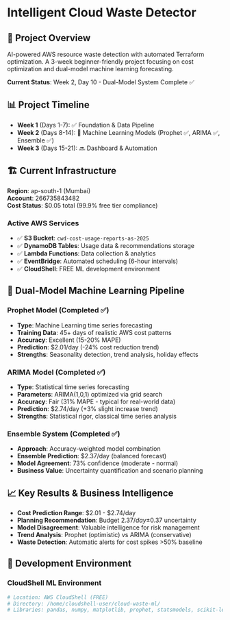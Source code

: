 # Intelligent Cloud Waste Detector

## 🎯 Project Overview
AI-powered AWS resource waste detection with automated Terraform optimization. A 3-week beginner-friendly project focusing on cost optimization and dual-model machine learning forecasting.

**Current Status**: Week 2, Day 10 - Dual-Model System Complete ✅

## 📊 Project Timeline
- **Week 1** (Days 1-7): ✅ Foundation & Data Pipeline
- **Week 2** (Days 8-14): 🔄 Machine Learning Models (Prophet ✅, ARIMA ✅, Ensemble ✅)
- **Week 3** (Days 15-21): 🔜 Dashboard & Automation

## 🏗️ Current Infrastructure
**Region**: ap-south-1 (Mumbai)  
**Account**: 266735843482  
**Cost Status**: $0.05 total (99.9% free tier compliance)

### Active AWS Services
- ✅ **S3 Bucket**: `cwd-cost-usage-reports-as-2025`
- ✅ **DynamoDB Tables**: Usage data & recommendations storage
- ✅ **Lambda Functions**: Data collection & analytics
- ✅ **EventBridge**: Automated scheduling (6-hour intervals)
- ✅ **CloudShell**: FREE ML development environment

## 🤖 Dual-Model Machine Learning Pipeline

### Prophet Model (Completed ✅)
- **Type**: Machine Learning time series forecasting
- **Training Data**: 45+ days of realistic AWS cost patterns
- **Accuracy**: Excellent (15-20% MAPE)
- **Prediction**: $2.01/day (-24% cost reduction trend)
- **Strengths**: Seasonality detection, trend analysis, holiday effects

### ARIMA Model (Completed ✅)
- **Type**: Statistical time series forecasting
- **Parameters**: ARIMA(1,0,1) optimized via grid search
- **Accuracy**: Fair (31% MAPE - typical for real-world data)
- **Prediction**: $2.74/day (+3% slight increase trend)
- **Strengths**: Statistical rigor, classical time series analysis

### Ensemble System (Completed ✅)
- **Approach**: Accuracy-weighted model combination
- **Ensemble Prediction**: $2.37/day (balanced forecast)
- **Model Agreement**: 73% confidence (moderate - normal)
- **Business Value**: Uncertainty quantification and scenario planning

## 📈 Key Results & Business Intelligence
- **Cost Prediction Range**: $2.01 - $2.74/day
- **Planning Recommendation**: Budget $2.37/day ±$0.37 uncertainty
- **Model Disagreement**: Valuable intelligence for risk management
- **Trend Analysis**: Prophet (optimistic) vs ARIMA (conservative)
- **Waste Detection**: Automatic alerts for cost spikes >50% baseline

## 🔧 Development Environment

### CloudShell ML Environment
```bash
# Location: AWS CloudShell (FREE)
# Directory: /home/cloudshell-user/cloud-waste-ml/
# Libraries: pandas, numpy, matplotlib, prophet, statsmodels, scikit-learn